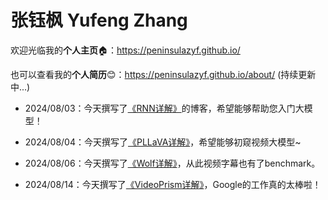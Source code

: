 # 张钰枫 Yufeng Zhang

欢迎光临我的**个人主页**🏠：<https://peninsulazyf.github.io/>

也可以查看我的**个人简历**😊：<https://peninsulazyf.github.io/about/> (持续更新中...)

- 2024/08/03：今天撰写了[《RNN详解》](https://peninsulazyf.github.io/RNN/)的博客，希望能够帮助您入门大模型！

- 2024/08/04：今天撰写了[《PLLaVA详解》](https://peninsulazyf.github.io/PLLaVA/)，希望能够初窥视频大模型~

- 2024/08/06：今天撰写了[《Wolf详解》](https://peninsulazyf.github.io/Wolf/)，从此视频字幕也有了benchmark。

- 2024/08/14：今天撰写了[《VideoPrism详解》](https://peninsulazyf.github.io/Wolf/)，Google的工作真的太棒啦！
